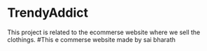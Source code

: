 # TrendyAddict
This project is related to the ecommerse website where we sell the clothings.
#This e commerse website made by sai bharath
